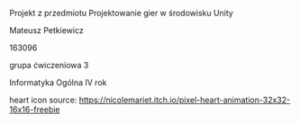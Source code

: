 Projekt z przedmiotu Projektowanie gier w środowisku Unity


Mateusz Petkiewicz

163096

grupa ćwiczeniowa 3

Informatyka Ogólna IV rok


heart icon source:
https://nicolemariet.itch.io/pixel-heart-animation-32x32-16x16-freebie
